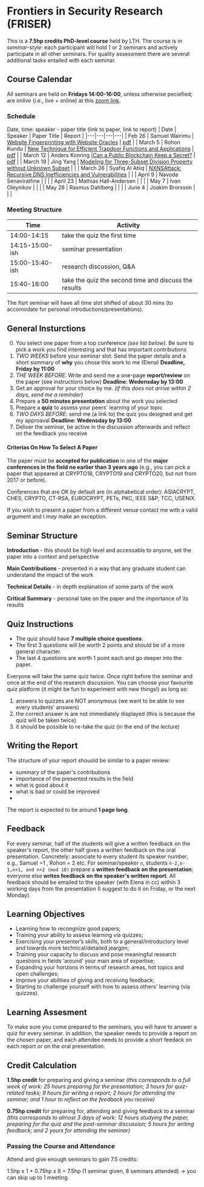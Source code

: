# Frontiers in Security Research (FRISER)
This is a **7.5hp credits PhD-level course** held by LTH. The course is in *seminar-style*: each participant will hold 1 or 2 seminars and actively participate in all other seminars. For quality assessment there are several additional tasks entailed with each seminar.

## Course Calendar
All seminars are held on **Fridays 14:00-16:00**, unless otherwise peciefied; are *onlive* (i.e., live + online) at this [zoom link](https://lu-se.zoom.us/j/68780371625).

### Schedule
Date, time: speaker - paper title (link to paper, link to report)
| Date  | Speaker  | Paper Title  | Report  | 
|---|---|---|---|
| Feb 26  | Samuel Wairimu  | [Website Fingerprinting with Website Oracles](https://content.sciendo.com/downloadpdf/journals/popets/2020/1/article-p235.xml)  | [pdf](https://github.com/epagnin/frontiers-in-security-research/blob/main/Website%20Fingerprinting%20with%20Website%20Oracles%20-%20Report.pdf)  |
| March 5  | Rohon Kundu  | [New Technique for Efficient Trapdoor Functions and Applications](https://eprint.iacr.org/2018/872.pdf)  | [pdf](https://github.com/epagnin/frontiers-in-security-research/blob/main/New%20Techniques%20%20-%20Report.pdf)  |
| March 12  | Anders Konring  |[Can a Public Blockchain Keep a Secret?](https://eprint.iacr.org/2020/464.pdf)   | [pdf](https://github.com/epagnin/frontiers-in-security-research/blob/main/cabkas-summary.pdf)  |
| March 19  | Jing Yang  | [Modeling for Three-Subset Division Property without Unknown Subset](https://eprint.iacr.org/2020/441.pdf)  |   |
| March 26  | Syafiq Al Atiiq | [NXNSAttack: Recursive DNS Inefficiencies and Vulnerabilities](https://www.usenix.org/system/files/sec20-afek.pdf)   |   |
| April 9  | Navoda Senavirathne  |   |   |
| April 23  | Mathias Hall-Andersen  |   |   |
| May 7  | Ivan Oleynikov  |   |   |
| May 28  | Rasmus Dahlberg  |   |   |
| June 4  | Joakim Brorsson  |   |   |

### Meeting Structure
| Time  | Activity  | 
|---|---|
| 14:00-14:15 | take the quiz the first time |
| 14:15-15:00-ish | seminar presentation |
|15:00-15:40-ish | research discussion, Q&A |
|15:40-16:00 | take the quiz the second time and discuss the results |

The fisrt seminar will have all time slot shifted of about 30 mins (to accomodate for personal introductions/presentations).

## General Insturctions
0. You select one paper from a top conference _(see list below)_. Be sure to pick a work you find interesting and that has important contributions
1. _TWO WEEKS_ before your seminar slot: Send the paper details and a short summary of **why** you chose this work to me (Elena) 
**Deadline, Friday by 11:00**
2. _THE WEEK BEFORE_: Write and send me a one-page **report/review** on the paper (see instructions below) 
**Deadline: Wedensday by 13:00**  
3. Get an approval for your choice by me. _(if this does not arrive within 2 days, send me a reminder)_
4. Prepare a **50 minutes presentation** about the work you selected
5. Prepare a **quiz** to assess your peers' learning of your topic
6. _TWO DAYS BEFORE_: send me (a link to) the quiz you designed and get my approaval 
**Deadline: Wedensday by 13:00**
7. Deliver the seminar, be active in the discussion afterwards and reflect on the feedback you receive

#### Criterias On How To Select A Paper
The paper must be **accepted for publication** in one of the **major conferences in the field no earlier than 3 years ago** 
(e.g., you can pick a paper that appeared at CRYPTO18, CRYPTO19 and CRYPTO20, but not from 2017 or before). 

Conferences that are OK by default are (in alphabetical order): 
ASIACRYPT, CHES, CRYPTO, CT-RSA, EUROCRYPT, PETs, PKC, IEEE S&P, TCC, USENIX.

If you wish to present a paper from a different venue contact me with a valid argument and I _may_ make an exception.

## Seminar Structure
**Introduction** - this should be high level and accessable to anyone, set the paper into a context and perspective

**Main Contributions** - presented in a way that any graduate student can understand the impact of the work

**Technical Details** - in depth explanation of some parts of the work

**Critical Summary** - personal take on the paper and the importance of its results

## Quiz Instructions
* The quiz should have **7 multiple choice questions**.
* The first 3 questions will be worth 2 points and should be of a more general character.
* The last 4 questions are worth 1 point each and go deeper into the paper.

Everyone will take the same quiz twice. Once right before the seminar and once at the end of the research discussion. 
You can choose your favourite quiz platform (it might be fun to experiment with new things!) as long as: 

1. answers to quizzes are NOT anonymous (we want to be able to see every students' answers)
2. the correct answer is are not immediately displayed (this is because the quiz will be taken twice)
3. it should be possible to re-take the quiz (in the end of the lecture)

## Writing the Report
The structure of your report shouold be similar to a paper review: 
- summary of the paper's contributions
- importance of the presented results in the field
- what is good about it
- what is bad or could be improved
- 
The report is expected to be around **1 page long**.

## Feedback
For every seminar, half of the students will give a written feedback on the speaker's report, the other half gives a written feedback on the oral presentation. 
Concretely: associate to every student its speaker number, e.g., Samuel =1 , Rohon = 2 etc. 
For seminar/speaker `n`, students `n-2,n-1,n+1, and n+2 (mod 10)` prepare a **written feedback on the presentation**; everyone else **writes feedback on the speaker's written report**. All feedback should be emailed to the speaker (with Elena in cc) within 3 working days from the presentation (I suggest to do it on Friday, or the next Monday).

## Learning Objectives
* Learning how to recongnize good papers;
* Training your ability to assess learning via quizzes;
* Exercising your presenter’s skills, both to a general/introductory level and towards more technical/detailed jeargon; 
* Training your capacity to discuss and pose meaningful research questions in fields ‘around’ your main area of expertise;
* Expanding your horizons in terms of research areas, hot topics and open challenges;
* Improve your abilities of giving and receiving feedback;
* Starting to challenge yourself with how to assess others' learning (via quizzes).

## Learning Assesment 
To make sure you come prepared to the seminars, you will have to answer a quiz for every seminar. In addition, the speaker needs to provide a report on the chosen paper, and each attendee needs to provide a short feedack on each report or on the oral presentation. 


## Credit Calculation
**1.5hp credit** for preparing and giving a seminar 
*(this corresponds to a full week of work: 25 hours preparing for the presentation; 3 hours for quiz-related tasks; 9 hours for writing a report; 2 hours for attending the seminar; and 1 hour to reflect on the feedback you receive)*

**0.75hp credit** for preparing for, attending and giving feedback to a seminar 
*(this corresponds to almost 3 days of work: 12 hours studying the paper, preparing for the quiz and the post-seminar discussion; 5 hours for writing feedback; and 2 yours for attending the seminar)* 

### Passing the Course and Attendance
Attend and give enough seminars to gain 7.5 credits:

1.5hp x 1 + 0.75hp x 8 = 7.5hp (1 seminar given, 8 seminars attended) -> you can skip up to 1 meeting.
